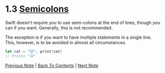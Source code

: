 # 1.3 [Semicolons](https://developer.apple.com/library/content/documentation/Swift/Conceptual/Swift_Programming_Language/TheBasics.html#//apple_ref/doc/uid/TP40014097-CH5-ID316)

Swift doesn't require you to use semi-colons at the end of lines, though you can if you want. Generally, this is not recommended.

The exception is if you want to have multiple statements in a single line. This, however, is to be avoided in almost all circumstances.

```Swift
let cat = "🐱"; print(cat)
// Prints "🐱"
```
[Previous Note](https://github.com/Firanus/swift-language-guide-notes/blob/master/1%20-%20The%20Basics/1.2%20-%20Comments.md) | [Back To Contents](https://github.com/Firanus/swift-language-guide-notes) |  [Next Note](https://github.com/Firanus/swift-language-guide-notes/blob/master/1%20-%20The%20Basics/1.4%20-%20Integers.md)
